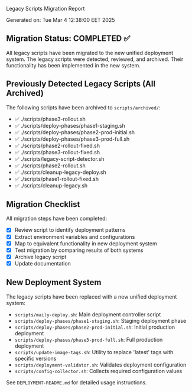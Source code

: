 Legacy Scripts Migration Report

Generated on: Tue Mar  4 12:38:00 EET 2025

## Migration Status: COMPLETED ✅

All legacy scripts have been migrated to the new unified deployment system. The legacy scripts were detected, reviewed, and archived. Their functionality has been implemented in the new system.

## Previously Detected Legacy Scripts (All Archived)

The following scripts have been archived to `scripts/archived/`:

- ✅ ./scripts/phase3-rollout.sh
- ✅ ./scripts/deploy-phases/phase1-staging.sh
- ✅ ./scripts/deploy-phases/phase2-prod-initial.sh
- ✅ ./scripts/deploy-phases/phase3-prod-full.sh
- ✅ ./scripts/phase2-rollout-fixed.sh
- ✅ ./scripts/phase3-rollout-fixed.sh
- ✅ ./scripts/legacy-script-detector.sh
- ✅ ./scripts/phase2-rollout.sh
- ✅ ./scripts/cleanup-legacy-deploy.sh
- ✅ ./scripts/phase1-rollout-fixed.sh
- ✅ ./scripts/cleanup-legacy.sh

## Migration Checklist

All migration steps have been completed:

- [x] Review script to identify deployment patterns
- [x] Extract environment variables and configurations
- [x] Map to equivalent functionality in new deployment system
- [x] Test migration by comparing results of both systems
- [x] Archive legacy script
- [x] Update documentation

## New Deployment System

The legacy scripts have been replaced with a new unified deployment system:

- `scripts/maily-deploy.sh`: Main deployment controller script
- `scripts/deploy-phases/phase1-staging.sh`: Staging deployment phase
- `scripts/deploy-phases/phase2-prod-initial.sh`: Initial production deployment
- `scripts/deploy-phases/phase3-prod-full.sh`: Full production deployment
- `scripts/update-image-tags.sh`: Utility to replace 'latest' tags with specific versions
- `scripts/deployment-validator.sh`: Validates deployment configuration
- `scripts/config-collector.sh`: Collects required configuration values

See `DEPLOYMENT-README.md` for detailed usage instructions.

